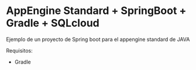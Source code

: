 # AppEngine Standard + SpringBoot + Gradle  + SQLcloud

Ejemplo de un proyecto de Spring boot para el appengine standard de JAVA 

Requisitos:

  - Gradle
